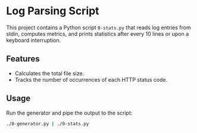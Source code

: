 # Log Parsing Script

This project contains a Python script `0-stats.py` that reads log entries from stdin, computes metrics, and prints statistics after every 10 lines or upon a keyboard interruption.

## Features

- Calculates the total file size.
- Tracks the number of occurrences of each HTTP status code.

## Usage

Run the generator and pipe the output to the script:

```bash
./0-generator.py | ./0-stats.py

